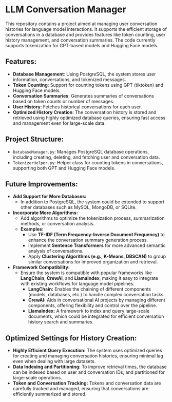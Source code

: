 # LLM Conversation Manager
This repository contains a project aimed at managing user conversation histories for language model interactions. It supports the efficient storage of conversations in a database and provides features like token counting, user history management, and conversation summaries. The code currently supports tokenization for GPT-based models and Hugging Face models.

## Features:
- **Database Management**: Using PostgreSQL, the system stores user information, conversations, and tokenized messages.
- **Token Counting**: Support for counting tokens using GPT (tiktoken) and Hugging Face models.
- **Conversation Summaries**: Generates summaries of conversations based on token counts or number of messages.
- **User History**: Fetches historical conversations for each user.
- **Optimized History Creation**: The conversation history is stored and retrieved using highly optimized database queries, ensuring fast access and management even for large-scale data.
## Project Structure:
- `DatabaseManager.py`: Manages PostgreSQL database operations, including creating, deleting, and fetching user and conversation data.
- `TokenizerHelper.py`: Helper class for counting tokens in conversations, supporting both GPT and Hugging Face models.
## Future Improvements:
- **Add Support for More Databases:**
  - In addition to PostgreSQL, the system could be extended to support other databases such as MySQL, MongoDB, or SQLite.
- **Incorporate More Algorithms:**
  - Add algorithms to optimize the tokenization process, summarization methods, or conversation analysis.
  - **Examples:**
    - Use **TF-IDF (Term Frequency-Inverse Document Frequency)** to enhance the conversation summary generation process.
    - Implement **Sentence Transformers** for more advanced semantic analysis of conversations.
    - Apply **Clustering Algorithms (e.g., K-Means, DBSCAN)** to group similar conversations for improved organization and retrieval.
- **Framework Compatibility:**
  - Ensure the system is compatible with popular frameworks like **LangChain**, **CrewAI**, and **LlamaIndex**, making it easy to integrate with existing workflows for language model pipelines.
    - **LangChain:** Enables the chaining of different components (models, databases, etc.) to handle complex conversation tasks.
    - **CrewAI:** Aids in conversational AI projects by managing different components, offering flexibility and control over the pipeline.
    - **LlamaIndex:** A framework to index and query large-scale documents, which could be integrated for efficient conversation history search and summaries.
## Optimized Settings for History Creation:
- **Highly Efficient Query Execution:** The system uses optimized queries for creating and managing conversation histories, ensuring minimal lag even when dealing with large datasets.
- **Data Indexing and Partitioning:** To improve retrieval times, the database can be indexed based on user and conversation IDs, and partitioned for large-scale operations.
- **Token and Conversation Tracking:** Tokens and conversation data are carefully tracked and managed, ensuring that conversations are efficiently summarized and stored.
